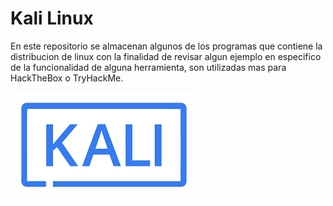 # Kali Linux
En este repositorio se almacenan algunos de los programas que contiene la distribucion de linux con la finalidad de revisar algun ejemplo en especifico de la funcionalidad de alguna herramienta, son utilizadas mas para HackTheBox o TryHackMe.

![](https://github.com/Mr-r00t11/Ethical-Hacking/blob/main/img/kali.png)
